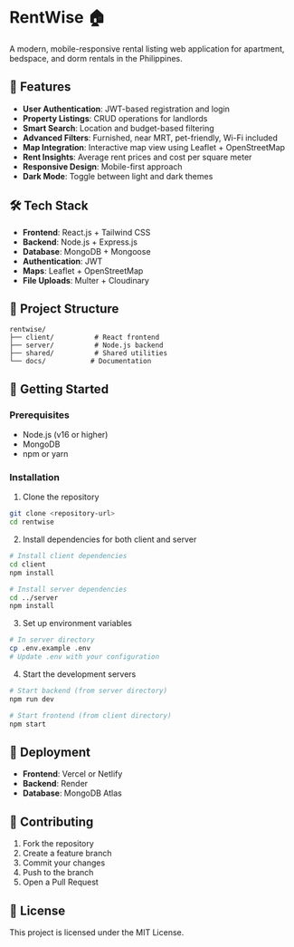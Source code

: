# RentWise 🏠

A modern, mobile-responsive rental listing web application for apartment, bedspace, and dorm rentals in the Philippines.

## 🚀 Features

- **User Authentication**: JWT-based registration and login
- **Property Listings**: CRUD operations for landlords
- **Smart Search**: Location and budget-based filtering
- **Advanced Filters**: Furnished, near MRT, pet-friendly, Wi-Fi included
- **Map Integration**: Interactive map view using Leaflet + OpenStreetMap
- **Rent Insights**: Average rent prices and cost per square meter
- **Responsive Design**: Mobile-first approach
- **Dark Mode**: Toggle between light and dark themes

## 🛠️ Tech Stack

- **Frontend**: React.js + Tailwind CSS
- **Backend**: Node.js + Express.js
- **Database**: MongoDB + Mongoose
- **Authentication**: JWT
- **Maps**: Leaflet + OpenStreetMap
- **File Uploads**: Multer + Cloudinary

## 📁 Project Structure

```
rentwise/
├── client/          # React frontend
├── server/          # Node.js backend
├── shared/          # Shared utilities
└── docs/           # Documentation
```

## 🚀 Getting Started

### Prerequisites
- Node.js (v16 or higher)
- MongoDB
- npm or yarn

### Installation

1. Clone the repository
```bash
git clone <repository-url>
cd rentwise
```

2. Install dependencies for both client and server
```bash
# Install client dependencies
cd client
npm install

# Install server dependencies
cd ../server
npm install
```

3. Set up environment variables
```bash
# In server directory
cp .env.example .env
# Update .env with your configuration
```

4. Start the development servers
```bash
# Start backend (from server directory)
npm run dev

# Start frontend (from client directory)
npm start
```

## 📱 Deployment

- **Frontend**: Vercel or Netlify
- **Backend**: Render
- **Database**: MongoDB Atlas

## 🤝 Contributing

1. Fork the repository
2. Create a feature branch
3. Commit your changes
4. Push to the branch
5. Open a Pull Request

## 📄 License

This project is licensed under the MIT License.
